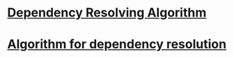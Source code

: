 # [Dependency Resolving Algorithm](https://www.electricmonk.nl/docs/dependency_resolving_algorithm/dependency_resolving_algorithm.html)

# [Algorithm for dependency resolution](https://stackoverflow.com/questions/28099683/algorithm-for-dependency-resolution)

